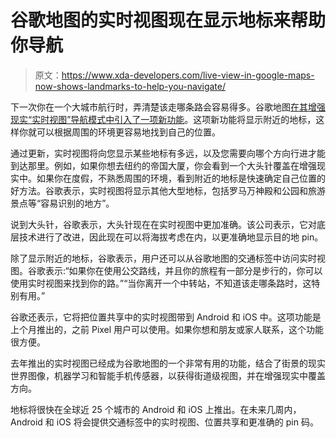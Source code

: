 # 谷歌地图的实时视图现在显示地标来帮助你导航

> 原文：<https://www.xda-developers.com/live-view-in-google-maps-now-shows-landmarks-to-help-you-navigate/>

下一次你在一个大城市航行时，弄清楚该走哪条路会容易得多。谷歌地图[在其增强现实“实时视图”导航模式中引入了一项新功能](https://blog.google/products/maps/new-sense-direction-live-view/)。这项新功能将显示附近的地标，这样你就可以根据周围的环境更容易地找到自己的位置。

通过更新，实时视图将向您显示某些地标有多远，以及您需要向哪个方向行进才能到达那里。例如，如果你想去纽约的帝国大厦，你会看到一个大头针覆盖在增强现实中。如果你在度假，不熟悉周围的环境，看到附近的地标是快速确定自己位置的好方法。谷歌表示，实时视图将显示其他大型地标，包括罗马万神殿和公园和旅游景点等“容易识别的地方”。

说到大头针，谷歌表示，大头针现在在实时视图中更加准确。该公司表示，它对底层技术进行了改进，因此现在可以将海拔考虑在内，以更准确地显示目的地 pin。

除了显示附近的地标，谷歌表示，用户还可以从谷歌地图的交通标签中访问实时视图。谷歌表示:“如果你在使用公交路线，并且你的旅程有一部分是步行的，你可以使用实时视图来找到你的路。”“当你离开一个中转站，不知道该走哪条路时，这特别有用。”

谷歌还表示，它将把位置共享中的实时视图带到 Android 和 iOS 中。这项功能是上个月推出的，之前 Pixel 用户可以使用。如果你想和朋友或家人联系，这个功能很方便。

去年推出的实时视图已经成为谷歌地图的一个非常有用的功能，结合了街景的现实世界图像，机器学习和智能手机传感器，以获得街道级视图，并在增强现实中覆盖方向。

地标将很快在全球近 25 个城市的 Android 和 iOS 上推出。在未来几周内，Android 和 iOS 将会提供交通标签中的实时视图、位置共享和更准确的 pin 码。